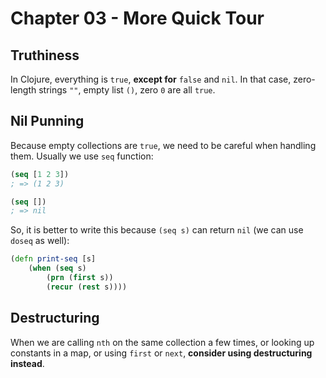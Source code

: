 # Chapter 03 - More Quick Tour

## Truthiness

In Clojure, everything is `true`, **except for** `false` and `nil`. In that case, zero-length strings `""`, empty list `()`, zero `0` are all `true`.

## Nil Punning

Because empty collections are `true`, we need to be careful when handling them. Usually we use `seq` function:

```clj
(seq [1 2 3])
; => (1 2 3)

(seq [])
; => nil
```

So, it is better to write this because `(seq s)` can return `nil` (we can use `doseq` as well):
```clj
(defn print-seq [s]
    (when (seq s)
        (prn (first s))
        (recur (rest s))))
```

## Destructuring

When we are calling `nth` on the same collection a few times, or looking up constants in a map, or using `first` or `next`, **consider using destructuring instead**.
